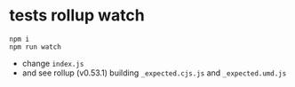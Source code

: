 # tests rollup watch

```
npm i
npm run watch
```

- change `index.js`
- and see rollup (v0.53.1) building `_expected.cjs.js` and `_expected.umd.js`
